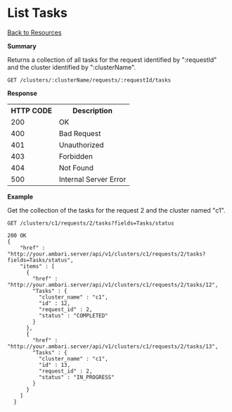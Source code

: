 <!---
Licensed to the Apache Software Foundation (ASF) under one or more
contributor license agreements. See the NOTICE file distributed with
this work for additional information regarding copyright ownership.
The ASF licenses this file to You under the Apache License, Version 2.0
(the "License"); you may not use this file except in compliance with
the License. You may obtain a copy of the License at

http://www.apache.org/licenses/LICENSE-2.0

Unless required by applicable law or agreed to in writing, software
distributed under the License is distributed on an "AS IS" BASIS,
WITHOUT WARRANTIES OR CONDITIONS OF ANY KIND, either express or implied.
See the License for the specific language governing permissions and
limitations under the License.
-->

List Tasks
=====

[Back to Resources](index.md#resources)

**Summary**

Returns a collection of all tasks for the request identified by ":requestId" and the cluster identified by ":clusterName".

    GET /clusters/:clusterName/requests/:requestId/tasks

**Response**
<table>
  <tr>
    <th>HTTP CODE</th>
    <th>Description</th>
  </tr>
  <tr>
    <td>200</td>
    <td>OK</td>  
  </tr>
  <tr>
    <td>400</td>
    <td>Bad Request</td>  
  </tr>
  <tr>
    <td>401</td>
    <td>Unauthorized</td>  
  </tr>
  <tr>
    <td>403</td>
    <td>Forbidden</td>  
  </tr> 
  <tr>
    <td>404</td>
    <td>Not Found</td>  
  </tr>
  <tr>
    <td>500</td>
    <td>Internal Server Error</td>  
  </tr>
</table>



**Example**

Get the collection of the tasks for the request 2 and the cluster named "c1".

    GET /clusters/c1/requests/2/tasks?fields=Tasks/status
    
    200 OK
    {
        "href" : "http://your.ambari.server/api/v1/clusters/c1/requests/2/tasks?fields=Tasks/status",
        "items" : [
          {
            "href" : "http://your.ambari.server/api/v1/clusters/c1/requests/2/tasks/12",
            "Tasks" : {
              "cluster_name" : "c1",
              "id" : 12,
              "request_id" : 2,
              "status" : "COMPLETED"
            }
          },
          {
            "href" : "http://your.ambari.server/api/v1/clusters/c1/requests/2/tasks/13",
            "Tasks" : {
              "cluster_name" : "c1",
              "id" : 13,
              "request_id" : 2,
              "status" : "IN_PROGRESS"
            }
          }
        ]	
      }  	
